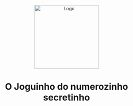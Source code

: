 <p align="center">
  <img src="https://github.com/user-attachments/assets/10a88697-40ef-4d90-ba56-f77eb1910496" alt="Logo" width="200"/>
</p>

<h1 align="center"> O Joguinho do numerozinho secretinho </h1>
